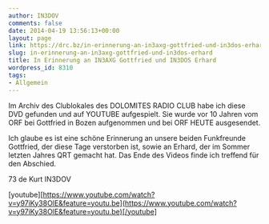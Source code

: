 ```yaml
---
author: IN3DOV
comments: false
date: 2014-04-19 13:56:13+00:00
layout: page
link: https://drc.bz/in-erinnerung-an-in3axg-gottfried-und-in3dos-erhard/
slug: in-erinnerung-an-in3axg-gottfried-und-in3dos-erhard
title: In Erinnerung an IN3AXG Gottfried und IN3DOS Erhard
wordpress_id: 8310
tags:
- Allgemein
---
```


Im Archiv des Clublokales des DOLOMITES RADIO CLUB habe ich diese DVD gefunden und auf YOUTUBE aufgespielt. Sie wurde vor 10 Jahren vom ORF bei Gottfried in Bozen aufgenommen und bei ORF HEUTE ausgesendet.

Ich glaube es ist eine schöne Erinnerung an unsere beiden Funkfreunde Gottfried, der diese Tage verstorben ist, sowie an Erhard, der im Sommer letzten Jahres QRT gemacht hat. Das Ende des Videos finde ich treffend für den Abschied.

73 de Kurt IN3DOV


[youtube][https://www.youtube.com/watch?v=y97iKy38OlE&feature=youtu.be](https://www.youtube.com/watch?v=y97iKy38OlE&feature=youtu.be)[/youtube]
